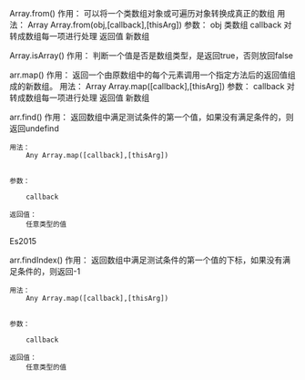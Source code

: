 Array.from()
	作用：
		可以将一个类数组对象或可遍历对象转换成真正的数组
	用法：
		Array Array.from(obj,[callback],[thisArg])
	参数：
		obj 类数组
		callback 对转成数组每一项进行处理
	返回值
		新数组

Array.isArray()
	作用：
		判断一个值是否是数组类型，是返回true，否则放回false



arr.map()
	作用：
		返回一个由原数组中的每个元素调用一个指定方法后的返回值组成的新数组。
	用法：
		Array Array.map([callback],[thisArg])
	参数：
		callback 对转成数组每一项进行处理
	返回值
		新数组


arr.find()
	作用：
		返回数组中满足测试条件的第一个值，如果没有满足条件的，则返回undefind

	用法：
		Any Array.map([callback],[thisArg])
		

	参数：

		callback 

	返回值：
		任意类型的值

Es2015

arr.findIndex()
	作用：
		返回数组中满足测试条件的第一个值的下标，如果没有满足条件的，则返回-1

	用法：
		Any Array.map([callback],[thisArg])
		

	参数：

		callback 

	返回值：
		任意类型的值








